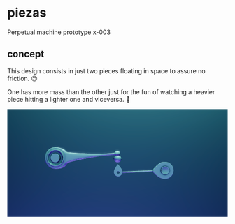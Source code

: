 # piezas
Perpetual machine prototype x-003

## concept
This design consists in just two pieces floating in space to assure no friction. 😉

One has more mass than the other just for the fun of watching a heavier piece hitting a lighter one and viceversa. 🍿

![piezas](/public/piezas.png)
